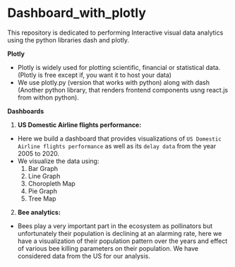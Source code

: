 # Dashboard_with_plotly
This repository is dedicated to performing Interactive visual data analytics using the python libraries dash and plotly.

**Plotly**
* Plotly is widely used for plotting scientific, financial or statistical data. 
  (Plotly is free except if, you want it to host your data)
* We use plotly.py (version that works with python) along with dash (Another python library,
  that renders frontend components usng react.js from withon python).

**Dashboards**
1) **US Domestic Airline flights performance:**
* Here we build a dashboard that provides visualizations of `US Domestic Airline flights performance` as well as its `delay data`
  from the year 2005 to 2020.
* We visualize the data using:
  1) Bar Graph
  2) Line Graph
  3) Choropleth Map
  4) Pie Graph
  5) Tree Map

2) **Bee analytics:**
* Bees play a very important part in the ecosystem as pollinators but unfortunately their population is 
  declining at an alarming rate, here we have a visualization of their population pattern over the years 
  and effect of various bee killing parameters on their population. We have considered data from the US 
  for our analysis.
